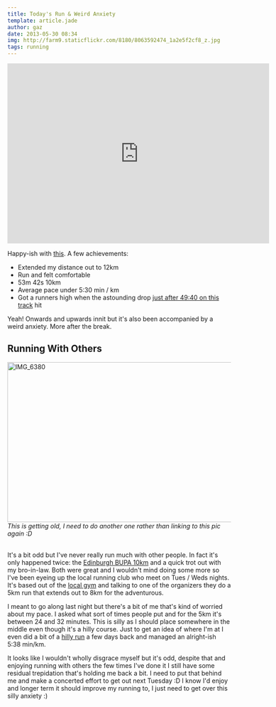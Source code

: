```yaml
---
title: Today's Run & Weird Anxiety
template: article.jade
author: gaz
date: 2013-05-30 08:34
img: http://farm9.staticflickr.com/8180/8063592474_1a2e5f2cf8_z.jpg
tags: running
---
```

<div class='middle'>
<iframe height='405' width='590' frameborder='0' allowtransparency='true' scrolling='no' src='http://app.strava.com/activities/57072223/embed/04579eeddf25a9f7d52198850954902972cc6dd8'></iframe>
</div>

[running-club]: http://www.sweatshop.co.uk/why-sweatshop/running-community
[david-lloyds]: http://www.davidlloyd.co.uk/home/clubs/dundee
[bupa-10km]: http://www.greatrun.org/Results/default.aspx?r=275&bib=2263
[hilly-run]: http://app.strava.com/activities/56801220
[12km]: http://app.strava.com/activities/57072223
[soundcloud]: https://soundcloud.com/gyratory/december-daze-on-heretic-sound
Happy-ish with [this][12km]. A few achievements:

* Extended my distance out to 12km
* Run and felt comfortable
* 53m 42s 10km
* Average pace under 5:30 min / km
* Got a runners high when the astounding drop [just after 49:40 on this track][soundcloud] hit

Yeah! Onwards and upwards innit but it's also been accompanied by a weird anxiety. More after the break.

## Running With Others
<div class = 'middle'>
<img src="http://farm9.staticflickr.com/8180/8063592474_1a2e5f2cf8_z.jpg" width="640" height="360" alt="IMG_6380">
<p style='margin: 0 auto;'><em>This is getting old, I need to do another one rather than linking to this pic again :D</em></p>
</div>

<br>

It's a bit odd but I've never really run much with other people. In fact it's only happened twice: the [Edinburgh BUPA 10km][bupa-10km] and a quick trot out with my bro-in-law. Both were great and I wouldn't mind doing some more so I've been eyeing up the local running club who meet on Tues / Weds nights. It's based out of the [local gym][david-lloyds] and talking to one of the organizers they do a 5km run that extends out to 8km for the adventurous.

I meant to go along last night but there's a bit of me that's kind of worried about my pace. I asked what sort of times people put and for the 5km it's between 24 and 32 minutes. This is silly as I should place somewhere in the middle even though it's a hilly course. Just to get an idea of where I'm at I even did a bit of a [hilly run][hilly-run] a few days back and managed an alright-ish 5:38 min/km.

It looks like I wouldn't wholly disgrace myself but it's odd, despite that and enjoying running with others the few times I've done it I still have some residual trepidation that's holding me back a bit. I need to put that behind me and make a concerted effort to get out next Tuesday :D I know I'd enjoy and longer term it should improve my running to, I just need to get over this silly anxiety :)
